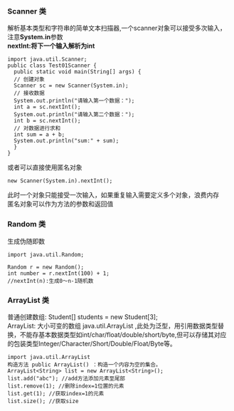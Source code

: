 ### Scanner 类
解析基本类型和字符串的简单文本扫描器,一个scanner对象可以接受多次输入，注意**System.in**参数  
**nextInt:将下一个输入解析为int**
```
import java.util.Scanner;
public class Test01Scanner {
  public static void main(String[] args) {
  // 创建对象
  Scanner sc = new Scanner(System.in);
  // 接收数据
  System.out.println("请输入第一个数据：");
  int a = sc.nextInt();
  System.out.println("请输入第二个数据：");
  int b = sc.nextInt();
  // 对数据进行求和
  int sum = a + b;
  System.out.println("sum:" + sum);
  }
}
```
或者可以直接使用匿名对象  
```
new Scanner(System.in).nextInt();
```
此时一个对象只能接受一次输入，如果重复输入需要定义多个对象，浪费内存  
匿名对象可以作为方法的参数和返回值  
### Random 类
生成伪随即数
```
import java.util.Random;

Random r = new Random();
int number = r.nextInt(100) + 1;
//nextInt(n):生成0～n-1随机数
```
### ArrayList 类
普通创建数组: Student[] students = new Student[3];  
ArrayList: 大小可变的数组  java.util.ArrayList <E>,此处<E>为泛型，用引用数据类型替换，不能存基本数据类型如int/char/float/double/short/byte,但可以存储其对应的包装类型Integer/Character/Short/Double/Float/Byte等。  

```
import java.util.ArrayList
构造方法 public ArrayList() ：构造一个内容为空的集合。
ArrayList<String> list = new ArrayList<String>();
list.add("abc"); //add方法添加元素至尾部
list.remove(1); //删除index=1位置的元素
list.get(1); //获取index=1的元素
list.size(); //获取size
```
